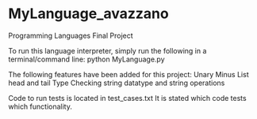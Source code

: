 # MyLanguage_avazzano
Programming Languages Final Project

To run this language interpreter, simply run the following in a terminal/command line:
python MyLanguage.py


The following features have been added for this project:
Unary Minus
List head and tail
Type Checking
string datatype and string operations


Code to run tests is located in test_cases.txt
It is stated which code tests which functionality.